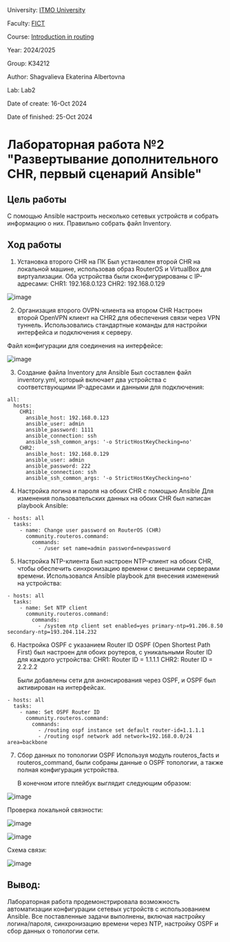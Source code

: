 University: [ITMO University](https://itmo.ru/ru/)

Faculty: [FICT](https://fict.itmo.ru)

Course: [Introduction in routing](https://github.com/itmo-ict-faculty/introduction-in-routing)

Year: 2024/2025

Group: K34212

Author: Shagvalieva Ekaterina Albertovna

Lab: Lab2

Date of create: 16-Oct 2024

Date of finished: 25-Oct 2024

# Лабораторная работa №2 "Развертывание дополнительного CHR, первый сценарий Ansible"

## Цель работы

С помощью Ansible настроить несколько сетевых устройств и собрать информацию о них. Правильно собрать файл Inventory.

## Ход работы

1. Установка второго CHR на ПК
   Был установлен второй CHR на локальной машине, использовав образ RouterOS и VirtualBox для виртуализации. Оба устройства были сконфигурированы с IP-адресами:
   CHR1: 192.168.0.123
   CHR2: 192.168.0.129

![image](https://github.com/user-attachments/assets/e997fc82-173e-4e4f-8161-98fb2ab0b3fb)

2. Организация второго OVPN-клиента на втором CHR
   Настроен второй OpenVPN клиент на CHR2 для обеспечения связи через VPN туннель. Использовались стандартные команды для настройки интерфейса и подключения к серверу. 

Файл конфигурации для соединения на интерфейсе:

![image](https://github.com/user-attachments/assets/e26415f0-4b52-4e9d-a354-ef10135af657)


3. Создание файла Inventory для Ansible
   Был составлен файл inventory.yml, который включает два устройства с соответствующими IP-адресами и данными для подключения:

```
all:
  hosts:
    CHR1:
      ansible_host: 192.168.0.123
      ansible_user: admin
      ansible_password: 1111
      ansible_connection: ssh
      ansible_ssh_common_args: '-o StrictHostKeyChecking=no'
    CHR2:
      ansible_host: 192.168.0.129
      ansible_user: admin
      ansible_password: 222
      ansible_connection: ssh
      ansible_ssh_common_args: '-o StrictHostKeyChecking=no'
```

4. Настройка логина и пароля на обоих CHR с помощью Ansible
   Для изменения пользовательских данных на обоих CHR был написан playbook Ansible:

```
- hosts: all
  tasks:
    - name: Change user password on RouterOS (CHR)
      community.routeros.command:
        commands:
          - /user set name=admin password=newpassword
```

5. Настройка NTP-клиента
   Был настроен NTP-клиент на обоих CHR, чтобы обеспечить синхронизацию времени с внешними серверами времени. Использовался Ansible playbook для внесения изменений на устройства:

```
- hosts: all
  tasks:
    - name: Set NTP client
      community.routeros.command:
        commands:
          - /system ntp client set enabled=yes primary-ntp=91.206.8.50 secondary-ntp=193.204.114.232
```

6. Настройка OSPF с указанием Router ID
   OSPF (Open Shortest Path First) был настроен для обоих роутеров, с уникальными Router ID для каждого устройства:
   CHR1: Router ID = 1.1.1.1
   CHR2: Router ID = 2.2.2.2

   Были добавлены сети для анонсирования через OSPF, и OSPF был активирован на интерфейсах.

```
- hosts: all
  tasks:
    - name: Set OSPF Router ID
      community.routeros.command:
        commands:
          - /routing ospf instance set default router-id=1.1.1.1
          - /routing ospf network add network=192.168.0.0/24 area=backbone
```

7. Сбор данных по топологии OSPF
   Используя модуль routeros_facts и routeros_command, были собраны данные о OSPF топологии, а также полная конфигурация устройства.

   В конечном итоге плейбук выглядит следующим образом:
   
![image](https://github.com/user-attachments/assets/956699b2-780b-495f-82a2-77d9b4f714de)

Проверка локальной связности:

![image](https://github.com/user-attachments/assets/701b2ae3-edbc-4d88-a05d-e46a4ec5a014)

![image](https://github.com/user-attachments/assets/69accc23-a7f7-4a21-b2d6-39cfa6ce0e85)

Схема связи:

![image](https://github.com/user-attachments/assets/7fa8aded-4972-4b34-8819-ffba54302822)


## Вывод: 
Лабораторная работа продемонстрировала возможность автоматизации конфигурации сетевых устройств с использованием Ansible. Все поставленные задачи выполнены, включая настройку логина/пароля, синхронизацию времени через NTP, настройку OSPF и сбор данных о топологии сети.



